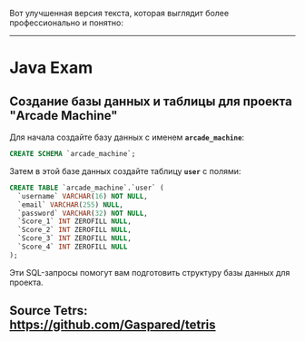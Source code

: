 Вот улучшенная версия текста, которая выглядит более профессионально и понятно:  

---

# Java Exam  

## Создание базы данных и таблицы для проекта "Arcade Machine"

Для начала создайте базу данных с именем **`arcade_machine`**:

```sql  
CREATE SCHEMA `arcade_machine`;  
```  

Затем в этой базе данных создайте таблицу **`user`** с полями:  

```sql  
CREATE TABLE `arcade_machine`.`user` (  
  `username` VARCHAR(16) NOT NULL,  
  `email` VARCHAR(255) NULL, 
  `password` VARCHAR(32) NOT NULL, 
  `Score_1` INT ZEROFILL NULL,    
  `Score_2` INT ZEROFILL NULL, 
  `Score_3` INT ZEROFILL NULL,     
  `Score_4` INT ZEROFILL NULL     
);  
```  

Эти SQL-запросы помогут вам подготовить структуру базы данных для проекта.


## Source Tetrs: https://github.com/Gaspared/tetris
